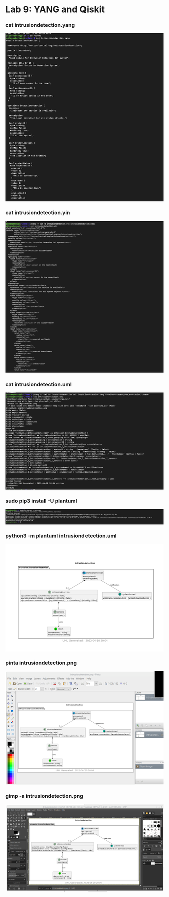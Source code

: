 # Lab 9: YANG and Qiskit

### cat intrusiondetection.yang
![](assets/Two.png)

### cat intrusiondetection.yin
![](assets/Three.png)

### cat intrusiondetection.uml
![](assets/Four.png)

### sudo pip3 install -U plantuml
![](assets/Five.png)

### python3 -m plantuml intrusiondetection.uml
![](assets/Six.png)


### pinta intrusiondetection.png
![](assets/Seven.png)


### gimp -a intrusiondetection.png
![](assets/eight.png)





